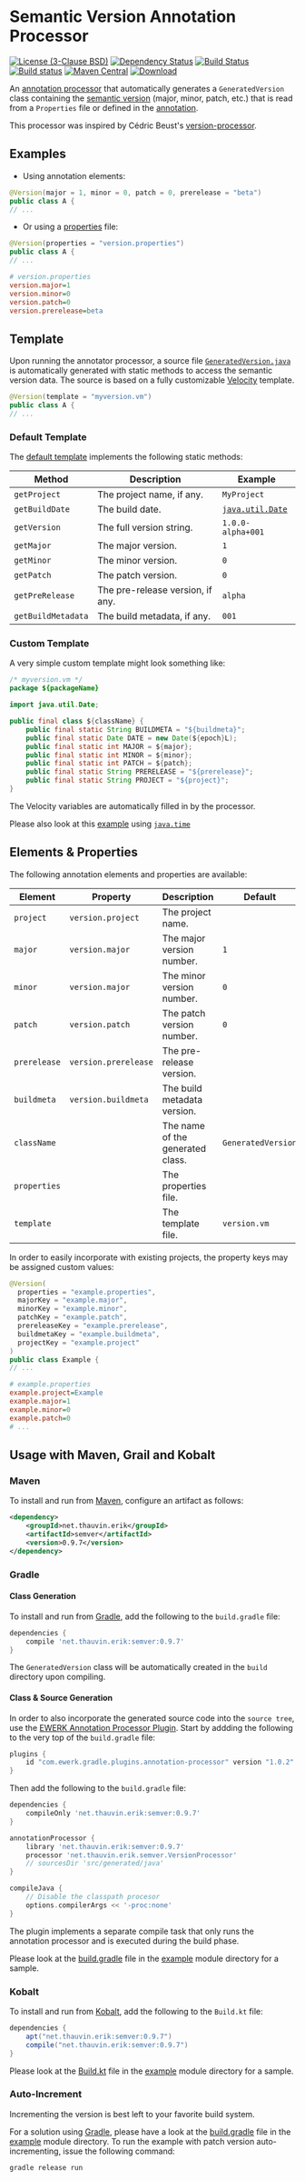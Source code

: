 #  Semantic Version Annotation Processor

[![License (3-Clause BSD)](https://img.shields.io/badge/license-BSD%203--Clause-blue.svg?style=flat-square)](http://opensource.org/licenses/BSD-3-Clause) [![Dependency Status](https://www.versioneye.com/user/projects/56a680101b78fd00390001d2/badge.svg?style=flat)](https://www.versioneye.com/user/projects/56a680101b78fd00390001d2) [![Build Status](https://travis-ci.org/ethauvin/semver.svg?branch=master)](https://travis-ci.org/ethauvin/semver) [![Build status](https://ci.appveyor.com/api/projects/status/nbv4mxd1gpxtx69o?svg=true)](https://ci.appveyor.com/project/ethauvin/semver) [![Maven Central](https://maven-badges.herokuapp.com/maven-central/net.thauvin.erik/semver/badge.svg)](https://maven-badges.herokuapp.com/maven-central/net.thauvin.erik/semver)  [ ![Download](https://api.bintray.com/packages/ethauvin/maven/SemVer/images/download.svg) ](https://bintray.com/ethauvin/maven/SemVer/_latestVersion)

An [annotation processor](https://docs.oracle.com/javase/8/docs/api/javax/annotation/processing/Processor.html) that automatically generates a `GeneratedVersion` class containing the [semantic version](http://semver.org/) (major, minor, patch, etc.) that is read from a `Properties` file or defined in the [annotation](https://docs.oracle.com/javase/tutorial/java/annotations/basics.html).

This processor was inspired by Cédric Beust's [version-processor](https://github.com/cbeust/version-processor).

## Examples
 
* Using annotation elements:

```java
@Version(major = 1, minor = 0, patch = 0, prerelease = "beta")
public class A {
// ...
```

* Or using a [properties](https://docs.oracle.com/javase/tutorial/essential/environment/properties.html) file:

```java
@Version(properties = "version.properties")
public class A {
// ...
```

```ini
# version.properties
version.major=1
version.minor=0
version.patch=0
version.prerelease=beta
```

## Template

Upon running the annotator processor, a source file [`GeneratedVersion.java`](https://github.com/ethauvin/semver/blob/master/example/src/generated/java/net/thauvin/erik/semver/example/GeneratedVersion.java) is automatically generated with static methods to access the semantic version data. The source is based on a fully customizable [Velocity](http://velocity.apache.org/) template.

```java
@Version(template = "myversion.vm")
public class A {
// ...
```

### Default Template

The [default template](https://github.com/ethauvin/semver/blob/master/src/main/resources/version.vm) implements the following static methods:

Method            | Description                      |  Example
------------------|----------------------------------|------------------
`getProject`      | The project name, if any.        | `MyProject`
`getBuildDate`    | The build date.                  | [`java.util.Date`](https://docs.oracle.com/javase/8/docs/api/java/util/Date.html)
`getVersion`      | The full version string.         | `1.0.0-alpha+001`
`getMajor`        | The major version.               | `1`
`getMinor`        | The minor version.               | `0`
`getPatch`        | The patch version.               | `0`
`getPreRelease`   | The pre-release version, if any. | `alpha`
`getBuildMetadata`| The build metadata, if any.      | `001`

### Custom Template

A very simple custom template might look something like:

```java
/* myversion.vm */
package ${packageName}

import java.util.Date;

public final class ${className} {
	public final static String BUILDMETA = "${buildmeta}";
	public final static Date DATE = new Date(${epoch}L);
	public final static int MAJOR = ${major};
	public final static int MINOR = ${minor};
	public final static int PATCH = ${patch};
	public final static String PRERELEASE = "${prerelease}";
	public final static String PROJECT = "${project}";
}
```
The Velocity variables are automatically filled in by the processor.

Please also look at this [example](https://github.com/ethauvin/mobibot/blob/master/version.vm) using [`java.time`](https://docs.oracle.com/javase/8/docs/api/java/time/package-summary.html)
	
## Elements & Properties

The following annotation elements and properties are available:

Element      | Property             | Description                      | Default
-------------|----------------------|----------------------------------|-------------
`project`    | `version.project`    | The project name.                |
`major`      | `version.major`      | The major version number.        | `1`
`minor`      | `version.major`      | The minor version number.        | `0`
`patch`      | `version.patch`      | The patch version number.        | `0`
`prerelease` | `version.prerelease` | The pre-release version.         |
`buildmeta`  | `version.buildmeta`  | The build metadata version.      |
`className`  |                      | The name of the generated class. | `GeneratedVersion`
`properties` |                      | The properties file.             |
`template`   |                      | The template file.               | `version.vm`

In order to easily incorporate with existing projects, the property keys may be assigned custom values:

```java
@Version(
  properties = "example.properties", 
  majorKey = "example.major",
  minorKey = "example.minor",
  patchKey = "example.patch",
  prereleaseKey = "example.prerelease",
  buildmetaKey = "example.buildmeta",
  projectKey = "example.project"
)
public class Example {
// ...
```

```ini
# example.properties
example.project=Example
example.major=1
example.minor=0
example.patch=0
# ...
```
## Usage with Maven, Grail and Kobalt

### Maven

To install and run from [Maven](http://maven.apache.org/), configure an artifact as follows:

```xml
<dependency>
    <groupId>net.thauvin.erik</groupId>
    <artifactId>semver</artifactId>
    <version>0.9.7</version>
</dependency>
```

### Gradle

#### Class Generation

To install and run from [Gradle](https://gradle.org/), add the following to the `build.gradle` file:

```gradle
dependencies {
    compile 'net.thauvin.erik:semver:0.9.7'
}
```

The `GeneratedVersion` class will be automatically created in the `build` directory upon compiling.

#### Class & Source Generation

In order to also incorporate the generated source code into the `source tree`, use the [EWERK Annotation Processor Plugin](https://github.com/ewerk/gradle-plugins/tree/master/plugins/annotation-processor-plugin). Start by addding the following to the very top of the `build.gradle` file:

```gradle
plugins {
    id "com.ewerk.gradle.plugins.annotation-processor" version "1.0.2"
}
```

Then add the following to the `build.gradle` file:

```gradle
dependencies {
    compileOnly 'net.thauvin.erik:semver:0.9.7'
}

annotationProcessor {
    library 'net.thauvin.erik:semver:0.9.7'
    processor 'net.thauvin.erik.semver.VersionProcessor'
    // sourcesDir 'src/generated/java'
}

compileJava {
    // Disable the classpath procesor
    options.compilerArgs << '-proc:none'
}
```

The plugin implements a separate compile task that only runs the annotation processor and is executed during the build phase.

Please look at the [build.gradle](https://github.com/ethauvin/semver/blob/master/example/build.gradle) file in the [example](https://github.com/ethauvin/semver/tree/master/example) module directory for a sample.

### Kobalt

To install and run from [Kobalt](http://beust.com/kobalt/), add the following to the `Build.kt` file:

```gradle
dependencies {
    apt("net.thauvin.erik:semver:0.9.7")
    compile("net.thauvin.erik:semver:0.9.7")
}
```

Please look at the [Build.kt](https://github.com/ethauvin/semver/blob/master/example/kobalt/src/Build.kt) file in the [example](https://github.com/ethauvin/semver/tree/master/example) module directory for a sample.

### Auto-Increment

Incrementing the version is best left to your favorite build system.

For a solution using [Gradle](https://gradle.org/), please have a look at the [build.gradle](https://github.com/ethauvin/semver/blob/master/example/build.gradle) file in the [example](https://github.com/ethauvin/semver/tree/master/example) module directory. To run the example with patch version auto-incrementing, issue the following command:

```
gradle release run
```